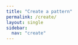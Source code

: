 ```yaml
---
title: "Create a pattern"
permalink: /create/
layout: single
sidebar:
  nav: "create"
---
```


<div id="react-create-app"></div>

<link rel="stylesheet" href="{{ '/assets/react-create/static/css/main.css' | relative_url }}">
<script src="{{ '/assets/react-create/static/js/main.js' | relative_url }}" defer></script>